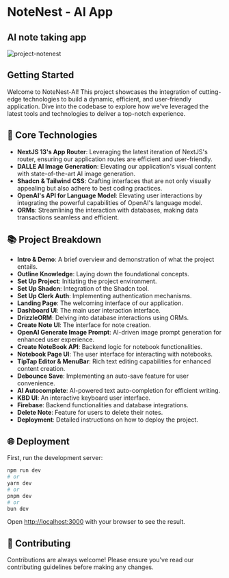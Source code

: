 # NoteNest - AI App
## AI note taking app
![project-notenest](https://github.com/Nadav23AnT/NoteNest-AI-app/assets/71144691/c2bd969d-fe2b-47f2-adda-9522053e3c4e)
## Getting Started
Welcome to NoteNest-AI! This project showcases the integration of cutting-edge technologies to build a dynamic, efficient, and user-friendly application. Dive into the codebase to explore how we've leveraged the latest tools and technologies to deliver a top-notch experience.

## 🚀 Core Technologies

- **NextJS 13's App Router**: Leveraging the latest iteration of NextJS's router, ensuring our application routes are efficient and user-friendly.
- **DALLE AI Image Generation**: Elevating our application's visual content with state-of-the-art AI image generation.
- **Shadcn & Tailwind CSS**: Crafting interfaces that are not only visually appealing but also adhere to best coding practices.
- **OpenAI's API for Language Model**: Elevating user interactions by integrating the powerful capabilities of OpenAI's language model.
- **ORMs**: Streamlining the interaction with databases, making data transactions seamless and efficient.

## 📚 Project Breakdown

- **Intro & Demo**: A brief overview and demonstration of what the project entails.
- **Outline Knowledge**: Laying down the foundational concepts.
- **Set Up Project**: Initiating the project environment.
- **Set Up Shadcn**: Integration of the Shadcn tool.
- **Set Up Clerk Auth**: Implementing authentication mechanisms.
- **Landing Page**: The welcoming interface of our application.
- **Dashboard UI**: The main user interaction interface.
- **DrizzleORM**: Delving into database interactions using ORMs.
- **Create Note UI**: The interface for note creation.
- **OpenAI Generate Image Prompt**: AI-driven image prompt generation for enhanced user experience.
- **Create NoteBook API**: Backend logic for notebook functionalities.
- **Notebook Page UI**: The user interface for interacting with notebooks.
- **TipTap Editor & MenuBar**: Rich text editing capabilities for enhanced content creation.
- **Debounce Save**: Implementing an auto-save feature for user convenience.
- **AI Autocomplete**: AI-powered text auto-completion for efficient writing.
- **KBD UI**: An interactive keyboard user interface.
- **Firebase**: Backend functionalities and database integrations.
- **Delete Note**: Feature for users to delete their notes.
- **Deployment**: Detailed instructions on how to deploy the project.

## 🌐 Deployment

First, run the development server:

```bash
npm run dev
# or
yarn dev
# or
pnpm dev
# or
bun dev
```

Open [http://localhost:3000](http://localhost:3000) with your browser to see the result.

## 🤝 Contributing
Contributions are always welcome! Please ensure you've read our contributing guidelines before making any changes.

